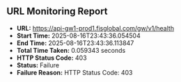 ## URL Monitoring Report

- **URL:** https://api-gw1-prod1.fisglobal.com/gw/v1/health
- **Start Time:** 2025-08-16T23:43:36.054504
- **End Time:** 2025-08-16T23:43:36.113847
- **Total Time Taken:** 0.059343 seconds
- **HTTP Status Code:** 403
- **Status:** Failure
- **Failure Reason:** HTTP Status Code: 403
